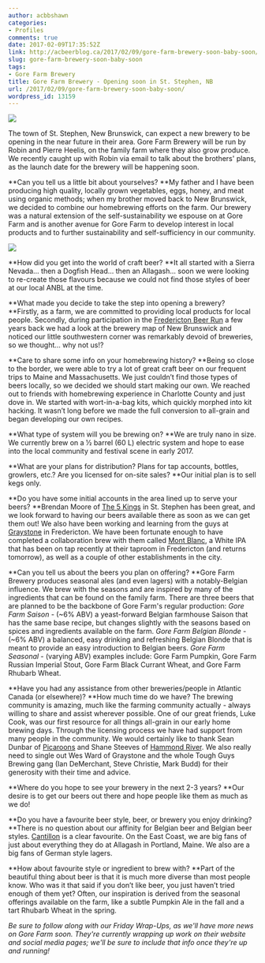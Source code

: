 ```yaml
---
author: acbbshawn
categories:
- Profiles
comments: true
date: 2017-02-09T17:35:52Z
link: http://acbeerblog.ca/2017/02/09/gore-farm-brewery-soon-baby-soon/
slug: gore-farm-brewery-soon-baby-soon
tags:
- Gore Farm Brewery
title: Gore Farm Brewery - Opening soon in St. Stephen, NB
url: /2017/02/09/gore-farm-brewery-soon-baby-soon/
wordpress_id: 13159
---
```


[![](http://acbeerblog.ca/wp-content/uploads/2019/02/brewerylogo.jpg)](http://acbeerblog.ca/wp-content/uploads/2019/02/brewerylogo.jpg)

The town of St. Stephen, New Brunswick, can expect a new brewery to be opening in the near future in their area. Gore Farm Brewery will be run by Robin and Pierre Heelis, on the family farm where they also grow produce. We recently caught up with Robin via email to talk about the brothers' plans, as the launch date for the brewery will be happening soon.

**Can you tell us a little bit about yourselves?
**My father and I have been producing high quality, locally grown vegetables, eggs, honey, and meat using organic methods; when my brother moved back to New Brunswick, we decided to combine our homebrewing efforts on the farm. Our brewery was a natural extension of the self-sustainability we espouse on at Gore Farm and is another avenue for Gore Farm to develop interest in local products and to further sustainability and self-sufficiency in our community.

[![](http://acbeerblog.ca/wp-content/uploads/2019/02/Gore-Farm.jpg)](http://acbeerblog.ca/wp-content/uploads/2019/02/Gore-Farm.jpg)

**How did you get into the world of craft beer?
**It all started with a Sierra Nevada... then a Dogfish Head... then an Allagash... soon we were looking to re-create those flavours because we could not find those styles of beer at our local ANBL at the time.

**What made you decide to take the step into opening a brewery?
**Firstly, as a farm, we are committed to providing local products for local people. Secondly, during participation in the [Fredericton Beer Run](https://www.facebook.com/FrederictonBeerRun/) a few years back we had a look at the brewery map of New Brunswick and noticed our little southwestern corner was remarkably devoid of breweries, so we thought... why not us!?

**Care to share some info on your homebrewing history?
**Being so close to the border, we were able to try a lot of great craft beer on our frequent trips to Maine and Massachusetts. We just couldn’t find those types of beers locally, so we decided we should start making our own. We reached out to friends with homebrewing experience in Charlotte County and just dove in. We started with wort-in-a-bag kits, which quickly morphed into kit hacking. It wasn’t long before we made the full conversion to all-grain and began developing our own recipes.

**What type of system will you be brewing on?
**We are truly nano in size. We currently brew on a 1⁄2 barrel (60 L) electric system and hope to ease into the local community and festival scene in early 2017.

**What are your plans for distribution? Plans for tap accounts, bottles, growlers, etc.? Are you licensed for on-site sales?
**Our initial plan is to sell kegs only.

**Do you have some initial accounts in the area lined up to serve your beers?
**Brendan Moore of [The 5 Kings](https://www.facebook.com/fivekingsbrewpub/?hc_ref=SEARCH&fref=nf) in St. Stephen has been great, and we look forward to having our beers available there as soon as we can get them out! We also have been working and learning from the guys at [Graystone](http://graystonebrewing.com/) in Fredericton. We have been fortunate enough to have completed a collaboration brew with them called [Mont Blanc](http://acbeerblog.ca/2016/12/30/friday-wrap-up-20161230/), a White IPA that has been on tap recently at their taproom in Fredericton (and returns tomorrow), as well as a couple of other establishments in the city.

**Can you tell us about the beers you plan on offering?
**Gore Farm Brewery produces seasonal ales (and even lagers) with a notably-Belgian influence. We brew with the seasons and are inspired by many of the ingredients that can be found on the family farm. There are three beers that are planned to be the backbone of Gore Farm's regular production:
_Gore Farm Saison_ - (~6% ABV) a yeast-forward Belgian farmhouse Saison that has the same base recipe, but changes slightly with the seasons based on spices and ingredients available on the farm.
_Gore Farm Belgian Blonde_ - (~6% ABV) a balanced, easy drinking and refreshing Belgian Blonde that is meant to provide an easy introduction to Belgian beers.
_Gore Farm Seasonal_ - (varying ABV) examples include: Gore Farm Pumpkin, Gore Farm Russian Imperial Stout, Gore Farm Black Currant Wheat, and Gore Farm Rhubarb Wheat.

**Have you had any assistance from other breweries/people in Atlantic Canada (or elsewhere)?
**How much time do we have? The brewing community is amazing, much like the farming community actually - always willing to share and assist wherever possible. One of our great friends, Luke Cook, was our first resource for all things all-grain in our early home brewing days. Through the licensing process we have had support from many people in the community. We would certainly like to thank Sean Dunbar of [Picaroons](http://picaroons.ca/) and Shane Steeves of [Hammond River](http://hrbrewing.ca/). We also really need to single out Wes Ward of Graystone and the whole Tough Guys Brewing gang (Ian DeMerchant, Steve Christie, Mark Budd) for their generosity with their time and advice.

**Where do you hope to see your brewery in the next 2-3 years?
**Our desire is to get our beers out there and hope people like them as much as we do!

**Do you have a favourite beer style, beer, or brewery you enjoy drinking?
**There is no question about our affinity for Belgian beer and Belgian beer styles. [Cantillon](https://www.cantillon.be/?lang=fr) is a clear favourite. On the East Coast, we are big fans of just about everything they do at Allagash in Portland, Maine. We also are a big fans of German style lagers.

**How about favourite style or ingredient to brew with?
**Part of the beautiful thing about beer is that it is much more diverse than most people know. Who was it that said if you don’t like beer, you just haven’t tried enough of them yet? Often, our inspiration is derived from the seasonal offerings available on the farm, like a subtle Pumpkin Ale in the fall and a tart Rhubarb Wheat in the spring.

_Be sure to follow along with our Friday Wrap-Ups, as we'll have more news on Gore Farm soon. They're currently wrapping up work on their website and social media pages; we'll be sure to include that info once they're up and running!_
